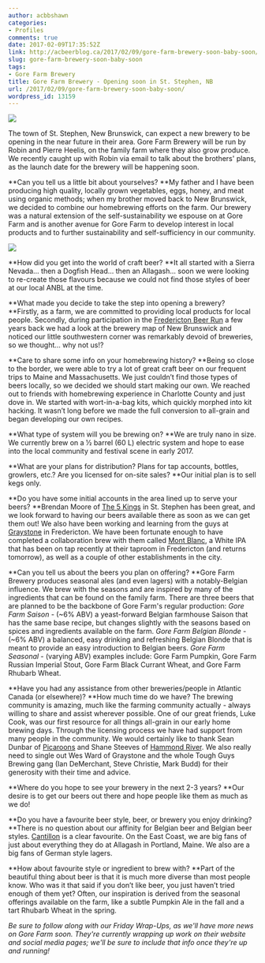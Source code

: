 ```yaml
---
author: acbbshawn
categories:
- Profiles
comments: true
date: 2017-02-09T17:35:52Z
link: http://acbeerblog.ca/2017/02/09/gore-farm-brewery-soon-baby-soon/
slug: gore-farm-brewery-soon-baby-soon
tags:
- Gore Farm Brewery
title: Gore Farm Brewery - Opening soon in St. Stephen, NB
url: /2017/02/09/gore-farm-brewery-soon-baby-soon/
wordpress_id: 13159
---
```


[![](http://acbeerblog.ca/wp-content/uploads/2019/02/brewerylogo.jpg)](http://acbeerblog.ca/wp-content/uploads/2019/02/brewerylogo.jpg)

The town of St. Stephen, New Brunswick, can expect a new brewery to be opening in the near future in their area. Gore Farm Brewery will be run by Robin and Pierre Heelis, on the family farm where they also grow produce. We recently caught up with Robin via email to talk about the brothers' plans, as the launch date for the brewery will be happening soon.

**Can you tell us a little bit about yourselves?
**My father and I have been producing high quality, locally grown vegetables, eggs, honey, and meat using organic methods; when my brother moved back to New Brunswick, we decided to combine our homebrewing efforts on the farm. Our brewery was a natural extension of the self-sustainability we espouse on at Gore Farm and is another avenue for Gore Farm to develop interest in local products and to further sustainability and self-sufficiency in our community.

[![](http://acbeerblog.ca/wp-content/uploads/2019/02/Gore-Farm.jpg)](http://acbeerblog.ca/wp-content/uploads/2019/02/Gore-Farm.jpg)

**How did you get into the world of craft beer?
**It all started with a Sierra Nevada... then a Dogfish Head... then an Allagash... soon we were looking to re-create those flavours because we could not find those styles of beer at our local ANBL at the time.

**What made you decide to take the step into opening a brewery?
**Firstly, as a farm, we are committed to providing local products for local people. Secondly, during participation in the [Fredericton Beer Run](https://www.facebook.com/FrederictonBeerRun/) a few years back we had a look at the brewery map of New Brunswick and noticed our little southwestern corner was remarkably devoid of breweries, so we thought... why not us!?

**Care to share some info on your homebrewing history?
**Being so close to the border, we were able to try a lot of great craft beer on our frequent trips to Maine and Massachusetts. We just couldn’t find those types of beers locally, so we decided we should start making our own. We reached out to friends with homebrewing experience in Charlotte County and just dove in. We started with wort-in-a-bag kits, which quickly morphed into kit hacking. It wasn’t long before we made the full conversion to all-grain and began developing our own recipes.

**What type of system will you be brewing on?
**We are truly nano in size. We currently brew on a 1⁄2 barrel (60 L) electric system and hope to ease into the local community and festival scene in early 2017.

**What are your plans for distribution? Plans for tap accounts, bottles, growlers, etc.? Are you licensed for on-site sales?
**Our initial plan is to sell kegs only.

**Do you have some initial accounts in the area lined up to serve your beers?
**Brendan Moore of [The 5 Kings](https://www.facebook.com/fivekingsbrewpub/?hc_ref=SEARCH&fref=nf) in St. Stephen has been great, and we look forward to having our beers available there as soon as we can get them out! We also have been working and learning from the guys at [Graystone](http://graystonebrewing.com/) in Fredericton. We have been fortunate enough to have completed a collaboration brew with them called [Mont Blanc](http://acbeerblog.ca/2016/12/30/friday-wrap-up-20161230/), a White IPA that has been on tap recently at their taproom in Fredericton (and returns tomorrow), as well as a couple of other establishments in the city.

**Can you tell us about the beers you plan on offering?
**Gore Farm Brewery produces seasonal ales (and even lagers) with a notably-Belgian influence. We brew with the seasons and are inspired by many of the ingredients that can be found on the family farm. There are three beers that are planned to be the backbone of Gore Farm's regular production:
_Gore Farm Saison_ - (~6% ABV) a yeast-forward Belgian farmhouse Saison that has the same base recipe, but changes slightly with the seasons based on spices and ingredients available on the farm.
_Gore Farm Belgian Blonde_ - (~6% ABV) a balanced, easy drinking and refreshing Belgian Blonde that is meant to provide an easy introduction to Belgian beers.
_Gore Farm Seasonal_ - (varying ABV) examples include: Gore Farm Pumpkin, Gore Farm Russian Imperial Stout, Gore Farm Black Currant Wheat, and Gore Farm Rhubarb Wheat.

**Have you had any assistance from other breweries/people in Atlantic Canada (or elsewhere)?
**How much time do we have? The brewing community is amazing, much like the farming community actually - always willing to share and assist wherever possible. One of our great friends, Luke Cook, was our first resource for all things all-grain in our early home brewing days. Through the licensing process we have had support from many people in the community. We would certainly like to thank Sean Dunbar of [Picaroons](http://picaroons.ca/) and Shane Steeves of [Hammond River](http://hrbrewing.ca/). We also really need to single out Wes Ward of Graystone and the whole Tough Guys Brewing gang (Ian DeMerchant, Steve Christie, Mark Budd) for their generosity with their time and advice.

**Where do you hope to see your brewery in the next 2-3 years?
**Our desire is to get our beers out there and hope people like them as much as we do!

**Do you have a favourite beer style, beer, or brewery you enjoy drinking?
**There is no question about our affinity for Belgian beer and Belgian beer styles. [Cantillon](https://www.cantillon.be/?lang=fr) is a clear favourite. On the East Coast, we are big fans of just about everything they do at Allagash in Portland, Maine. We also are a big fans of German style lagers.

**How about favourite style or ingredient to brew with?
**Part of the beautiful thing about beer is that it is much more diverse than most people know. Who was it that said if you don’t like beer, you just haven’t tried enough of them yet? Often, our inspiration is derived from the seasonal offerings available on the farm, like a subtle Pumpkin Ale in the fall and a tart Rhubarb Wheat in the spring.

_Be sure to follow along with our Friday Wrap-Ups, as we'll have more news on Gore Farm soon. They're currently wrapping up work on their website and social media pages; we'll be sure to include that info once they're up and running!_
